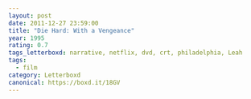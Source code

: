 ```yaml
---
layout: post 
date: 2011-12-27 23:59:00
title: "Die Hard: With a Vengeance"
year: 1995
rating: 0.7
tags_letterboxd: narrative, netflix, dvd, crt, philadelphia, Leah
tags:
  - film
category: Letterboxd
canonical: https://boxd.it/18GV
---
```

